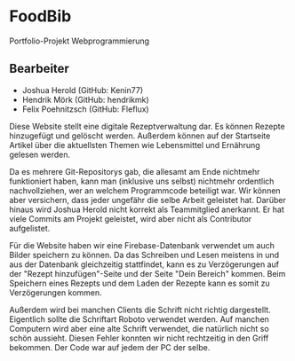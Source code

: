 # FoodBib
Portfolio-Projekt Webprogrammierung
## Bearbeiter
* Joshua Herold (GitHub: Kenin77)
* Hendrik Mörk (GitHub: hendrikmk)
* Felix Poehnitzsch (GitHub: Fleflux)

Diese Website stellt eine digitale Rezeptverwaltung dar. Es können Rezepte hinzugefügt und gelöscht werden. Außerdem können auf der Startseite Artikel über die aktuellsten Themen wie Lebensmittel und Ernährung gelesen werden.

Da es mehrere Git-Repositorys gab, die allesamt am Ende nichtmehr funktioniert haben, kann man (inklusive uns selbst) nichtmehr ordentlich nachvollziehen, wer an welchem Programmcode beteiligt war. Wir können aber versichern, dass jeder ungefähr die selbe Arbeit geleistet hat. Darüber hinaus wird Joshua Herold nicht korrekt als Teammitglied anerkannt. Er hat viele Commits am Projekt geleistet, wird aber nicht als Contributor aufgelistet.

Für die Website haben wir eine Firebase-Datenbank verwendet um auch Bilder speichern zu können. Da das Schreiben und Lesen meistens in und aus der Datenbank gleichzeitig stattfindet, kann es zu Verzögerungen auf der "Rezept hinzufügen"-Seite und der Seite "Dein Bereich" kommen. Beim Speichern eines Rezepts und dem Laden der Rezepte kann es somit zu Verzögerungen kommen.

Außerdem wird bei manchen Clients die Schrift nicht richtig dargestellt.
Eigentlich sollte die Schriftart Roboto verwendet werden. Auf manchen Computern wird aber eine alte Schrift verwendet, die natürlich nicht so schön aussieht. Diesen Fehler konnten wir nicht rechtzeitig in den Griff bekommen. Der Code war auf jedem der PC der selbe.
